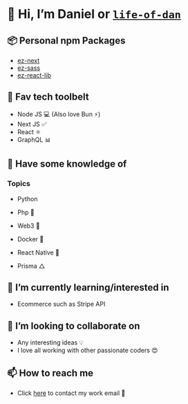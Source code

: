 # 👋 Hi, I’m Daniel or [`life-of-dan`](github.com/life-of-dan)

## 📦 Personal npm Packages

- [ez-next](https://github.com/life-of-dan/ez-next)
- [ez-sass](https://github.com/life-of-dan/ez-sass)
- [ez-react-lib](https://github.com/life-of-dan/ez-react-lib)

## 👀 Fav tech toolbelt

- Node JS 💻 (Also love Bun ⚡️)
- Next JS ✅
- React ⚛
- GraphQL 📊

## 🧠 Have some knowledge of

### Topics

- Python
- Php 🐘
- Web3 🤯

- Docker 🐳
- React Native 📱
- Prisma △

## 🌱 I’m currently learning/interested in

- Ecommerce such as Stripe API

## 💞️ I’m looking to collaborate on

- Any interesting ideas 💡
- I love all working with other passionate coders 😍

## 📫 How to reach me

- Click [here](mailto:daniel@danielsdesigns.tech) to contact my work email 📮

<!---
life-of-dan/life-of-dan is a ✨ special ✨ repository because its `README.md` (this file) appears on your GitHub profile.
You can click the Preview link to take a look at your changes.
--->

